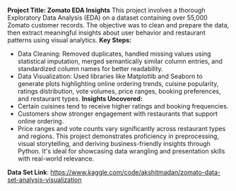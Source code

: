 **Project Title: Zomato EDA Insights**
This project involves a thorough Exploratory Data Analysis (EDA) on a dataset containing over 55,000 Zomato customer records. The objective was to clean and prepare the data, then extract meaningful insights about user behavior and restaurant patterns using visual analytics.
**Key Steps:**
- Data Cleaning: Removed duplicates, handled missing values using statistical imputation, merged semantically similar column entries, and standardized column names for better readability.
- Data Visualization: Used libraries like Matplotlib and Seaborn to generate plots highlighting online ordering trends, cuisine popularity, ratings distribution, vote volumes, price ranges, booking preferences, and restaurant types.
**Insights Uncovered:**
- Certain cuisines tend to receive higher ratings and booking frequencies.
- Customers show stronger engagement with restaurants that support online ordering.
- Price ranges and vote counts vary significantly across restaurant types and regions.
This project demonstrates proficiency in preprocessing, visual storytelling, and deriving business-friendly insights through Python. It's ideal for showcasing data wrangling and presentation skills with real-world relevance.

**Data Set Link**: https://www.kaggle.com/code/akshitmadan/zomato-data-set-analysis-visualization
